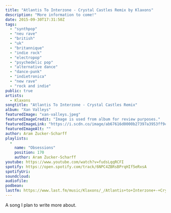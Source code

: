 ```yaml
---
title: "Atlantis To Interzone - Crystal Castles Remix by Klaxons"
description: "More information to come!"
date: 2015-09-30T17:31:50Z
tags:
  - "synthpop"
  - "neu rave"
  - "british"
  - "uk"
  - "britannique"
  - "indie rock"
  - "electropop"
  - "psychedelic pop"
  - "alternative dance"
  - "dance-punk"
  - "indietronica"
  - "new rave"
  - "rock and indie"
public: true
artists:
  - Klaxons
songtitle: "Atlantis To Interzone - Crystal Castles Remix"
album: "Xan Valleys"
featuredImage: "xan-valleys.jpeg"
featuredImageCredit: "Image is used from album for review purposes."
featuredImageLink: "https://i.scdn.co/image/ab67616d0000b27397a3953ff9cf2ea0c01b3764"
featuredImageAlt: ""
author: Aram Zucker-Scharff
playlists:
  -
    name: "Obsessions"
    position: 170
    author: Aram Zucker-Scharff
youtube: https://www.youtube.com/watch?v=fudsLqqRCFI
spotify: https://open.spotify.com/track/6NPC4ZBRsBPrqHIf5eRxsA
spotifyUri: 
soundcloud:
audiofile:
podbean:
lastfm: https://www.last.fm/music/Klaxons/_/Atlantis+to+Interzone+-+Crystal+Castles+Remix
---
```


A song I plan to write more about.
		